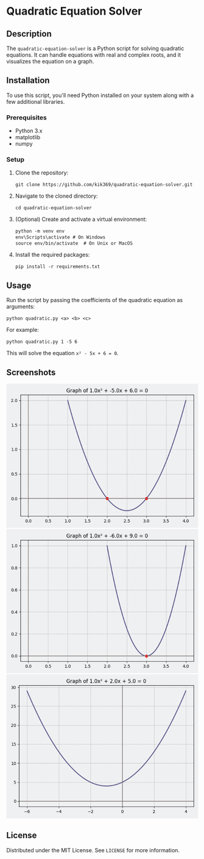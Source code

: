 # Quadratic Equation Solver

## Description

The `quadratic-equation-solver` is a Python script for solving quadratic equations. It can handle equations with real and complex roots, and it visualizes the equation on a graph.

## Installation

To use this script, you'll need Python installed on your system along with a few additional libraries.

### Prerequisites

-   Python 3.x
-   matplotlib
-   numpy

### Setup

1. Clone the repository:
    ```
    git clone https://github.com/kik369/quadratic-equation-solver.git
    ```
2. Navigate to the cloned directory:
    ```
    cd quadratic-equation-solver
    ```
3. (Optional) Create and activate a virtual environment:
    ```
    python -m venv env
    env\Scripts\activate # On Windows
    source env/bin/activate  # On Unix or MacOS
    ```
4. Install the required packages:
    ```
    pip install -r requirements.txt
    ```

## Usage

Run the script by passing the coefficients of the quadratic equation as arguments:

```
python quadratic.py <a> <b> <c>
```

For example:

```
python quadratic.py 1 -5 6
```

This will solve the equation `x² - 5x + 6 = 0`.

## Screenshots

![Figure_1](https://github.com/kik369/quadratic-equation-solver/blob/main/img/Figure_1.png)
![Figure_2](https://github.com/kik369/quadratic-equation-solver/blob/main/img/Figure_2.png)
![Figure_3](https://github.com/kik369/quadratic-equation-solver/blob/main/img/Figure_3.png)

## License

Distributed under the MIT License. See `LICENSE` for more information.
